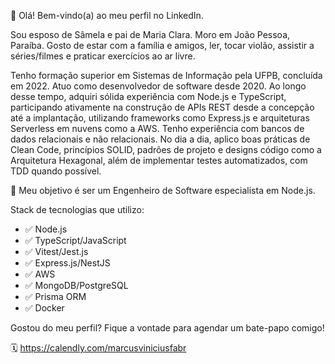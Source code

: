 👋 Olá! Bem-vindo(a) ao meu perfil no LinkedIn.

Sou esposo de Sâmela e pai de Maria Clara. Moro em João Pessoa, Paraíba. Gosto de estar com a família e amigos, ler, tocar violão, assistir a séries/filmes e praticar exercícios ao ar livre.

Tenho formação superior em Sistemas de Informação pela UFPB, concluída em 2022. Atuo como desenvolvedor de software desde 2020. Ao longo desse tempo, adquiri sólida experiência com Node.js e TypeScript, participando ativamente na construção de APIs REST desde a concepção até a implantação, utilizando frameworks como Express.js e arquiteturas Serverless em nuvens como a AWS. Tenho experiência com bancos de dados relacionais e não relacionais. No dia a dia, aplico boas práticas de Clean Code, princípios SOLID, padrões de projeto e designs código como a Arquitetura Hexagonal, além de implementar testes automatizados, com TDD quando possível.

💎 Meu objetivo é ser um Engenheiro de Software especialista em Node.js.

Stack de tecnologias que utilizo:

- ✅ Node.js
- ✅ TypeScript/JavaScript
- ✅ Vitest/Jest.js
- ✅ Express.js/NestJS
- ✅ AWS
- ✅ MongoDB/PostgreSQL
- ✅ Prisma ORM
- ✅ Docker

<!-- - [x] Node.js
- [x] TypeScript/JavaScript
- [x] Vitest/Jest.js
- [x] Express.js/NestJS
- [x] AWS
- [x] MongoDB/PostgreSQL
- [x] Prisma ORM
- [x] Docker -->

Gostou do meu perfil? Fique a vontade para agendar um bate-papo comigo!

🗓️ https://calendly.com/marcusviniciusfabr
